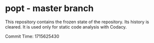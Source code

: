 # popt - master branch

This repository contains the frozen state of the repository.
Its history is cleared. It is used only for static code
analysis with Codacy.

Commit Time: 1715625430